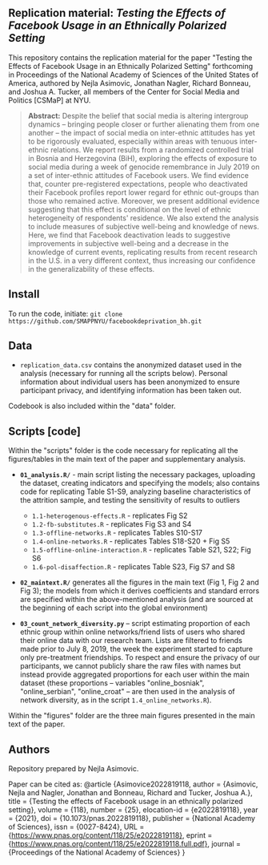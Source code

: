 Replication material: _Testing the Effects of Facebook Usage in an Ethnically Polarized Setting_
--------------

This repository contains the replication material for the paper "Testing the Effects of Facebook Usage in an Ethnically Polarized Setting" forthcoming in Proceedings of the National Academy of Sciences of the United States of America, authored by Nejla Asimovic, Jonathan Nagler, Richard Bonneau, and Joshua A. Tucker, all members of the Center for Social Media and Politics [CSMaP] at NYU.


> __Abstract:__
Despite the belief that social media is altering intergroup dynamics – bringing people closer or further alienating them from one another – the impact of social media on inter-ethnic attitudes has yet to be rigorously evaluated, especially within areas with tenuous inter-ethnic relations. We report results from a randomized controlled trial in Bosnia and Herzegovina (BiH), exploring the effects of exposure to social media during a
week of genocide remembrance in July 2019 on a set of inter-ethnic attitudes of Facebook users. We find evidence that, counter pre-registered expectations, people who deactivated their Facebook profiles report lower regard for ethnic out-groups than those who remained active. Moreover, we present additional evidence suggesting that this effect is conditional on the level of ethnic heterogeneity of respondents' residence.
We also extend the analysis to include measures of subjective well-being and knowledge of news. Here, we find that Facebook deactivation leads to suggestive improvements in subjective well-being and a decrease in the knowledge of current events, replicating results from recent research in the U.S. in a very different context, thus increasing our confidence in the generalizability of these effects. 

## Install

To run the code, initiate: `git clone https://github.com/SMAPPNYU/facebookdeprivation_bh.git`


## Data

- `replication_data.csv` contains the anonymized dataset used in the analysis (necessary for running all the scripts below). Personal information about individual users has been anonymized to ensure participant privacy, and identifying information has been taken out. 

Codebook is also included within the "data" folder.

## Scripts [code]
Within the "scripts" folder is the code necessary for replicating all the figures/tables in the main text of the paper and supplementary analysis.

- **`01_analysis.R/`** - main script listing the necessary packages, uploading the dataset, creating indicators and specifying the models; also contains code for replicating Table S1-S9, analyzing baseline characteristics of the attrition sample, and testing the sensitivity of results to outliers
	* `1.1-heterogenous-effects.R` - replicates Fig S2
	* `1.2-fb-substitutes.R` - replicates Fig S3 and S4
	* `1.3-offline-networks.R` - replicates Tables S10-S17
	* `1.4-online-networks.R` - replicates Tables S18-S20 + Fig S5
	* `1.5-offline-online-interaction.R` - replicates Table S21, S22; Fig S6
	* `1.6-pol-disaffection.R` - replicates Table S23, Fig S7 and S8
      
- **`02_maintext.R/`** generates all the figures in the main text (Fig 1, Fig 2 and Fig 3); the models from which it derives coefficients and standard errors are specified within the above-mentioned analysis (and are sourced at the beginning of each script into the global environment)
	
	
-  **`03_count_network_diversity.py`** – script estimating proportion of each ethnic group within online networks/friend lists of users who shared their online data with our research team. Lists are filtered to friends made prior to July 8, 2019, the week the experiment started to capture only pre-treatment friendships. To respect and ensure the privacy of our participants, we cannot publicly share the raw files with names but instead provide aggregated proportions for each user within the main dataset (these proportions – variables "online_bosniak", "online_serbian", "online_croat" – are then used in the analysis of network diversity, as in the script `1.4_online_networks.R`). 

Within the "figures" folder are the three main figures presented in the main text of the paper.

## Authors

Repository prepared by Nejla Asimovic.

Paper can be cited as: @article {Asimovice2022819118,
	author = {Asimovic, Nejla and Nagler, Jonathan and Bonneau, Richard and Tucker, Joshua A.},
	title = {Testing the effects of Facebook usage in an ethnically polarized setting},
	volume = {118},
	number = {25},
	elocation-id = {e2022819118},
	year = {2021},
	doi = {10.1073/pnas.2022819118},
	publisher = {National Academy of Sciences},
	issn = {0027-8424},
	URL = {https://www.pnas.org/content/118/25/e2022819118},
	eprint = {https://www.pnas.org/content/118/25/e2022819118.full.pdf},
	journal = {Proceedings of the National Academy of Sciences}
	}









